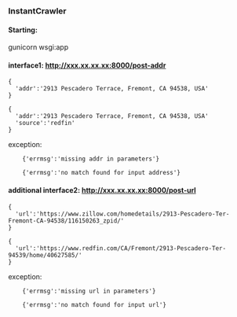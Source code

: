 ### InstantCrawler
#### Starting:
gunicorn wsgi:app


#### interface1: http://xxx.xx.xx.xx:8000/post-addr
```
{
  'addr':'2913 Pescadero Terrace, Fremont, CA 94538, USA'
}
```
```
{
  'addr':'2913 Pescadero Terrace, Fremont, CA 94538, USA'
  'source':'redfin'
}
```
exception:
```
    {'errmsg':'missing addr in parameters'}

    {'errmsg':'no match found for input address'}
```


#### additional interface2: http://xxx.xx.xx.xx:8000/post-url
```
{
  'url':'https://www.zillow.com/homedetails/2913-Pescadero-Ter-Fremont-CA-94538/116150263_zpid/'
}
```
```
{
  'url':'https://www.redfin.com/CA/Fremont/2913-Pescadero-Ter-94539/home/40627585/'
}
```
exception:
```
    {'errmsg':'missing url in parameters'}
    
    {'errmsg':'no match found for input url'}
```
